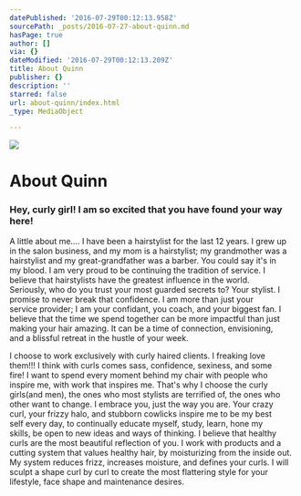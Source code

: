```yaml
---
datePublished: '2016-07-29T00:12:13.958Z'
sourcePath: _posts/2016-07-27-about-quinn.md
hasPage: true
author: []
via: {}
dateModified: '2016-07-29T00:12:13.209Z'
title: About Quinn
publisher: {}
description: ''
starred: false
url: about-quinn/index.html
_type: MediaObject

---
```

![](https://the-grid-user-content.s3-us-west-2.amazonaws.com/5c6261c0-a5ee-4913-9aa9-e7a53ec158a7.jpg)

# About Quinn

### Hey, curly girl! I am so excited that you have found your way here! 

A little about me.... I have been a hairstylist for the last 12 years. I grew up  
in the salon business, and my mom is a hairstylist; my grandmother was a hairstylist and my great-grandfather was a barber. You could say it's in  
my blood. I am very proud to be continuing the tradition of service. I  
believe that hairstylists have the greatest influence in the world.  
Seriously, who do you trust your most guarded secrets to? Your stylist. I  
promise to never break that confidence. I am more than just your  
service provider; I am your confidant, you coach, and your biggest fan. I  
believe that the time we spend together can be more impactful than just  
making your hair amazing. It can be a time of connection, envisioning,  
and a blissful retreat in the hustle of your week.

I choose to work exclusively with curly haired clients. I freaking love  
them!!! I think with curls comes sass, confidence, sexiness, and some  
fire! I want to spend every moment behind my chair with people who  
inspire me, with work that inspires me. That's why I choose the curly  
girls(and men), the ones who most stylists are terrified of, the ones who  
other want to change. I embrace you, just the way you are. Your crazy  
curl, your frizzy halo, and stubborn cowlicks inspire me to be my best  
self every day, to continually educate myself, study, learn, hone my  
skills, be open to new ideas and ways of thinking. I believe that healthy  
curls are the most beautiful reflection of you. I work with products and a cutting system that values healthy hair, by moisturizing from the inside out. My system reduces frizz, increases moisture, and defines your curls. I will sculpt a shape curl by curl to create the most flattering style for your lifestyle, face shape and maintenance desires.